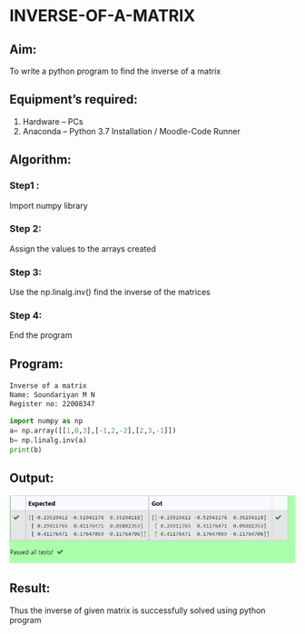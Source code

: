 # INVERSE-OF-A-MATRIX
## Aim:
To write a python program to find the inverse of a matrix
## Equipment’s required:
1. 	Hardware – PCs
2. 	Anaconda – Python 3.7 Installation / Moodle-Code Runner
## Algorithm:
### Step1 : 
Import numpy library
### Step 2: 
Assign the values to the arrays created
### Step 3: 
Use the np.linalg.inv() find the inverse of the matrices
### Step 4: 
End the program

## Program:
```
Inverse of a matrix
Name: Soundariyan M N
Register no: 22008347
```
```python
import numpy as np
a= np.array([[1,0,3],[-1,2,-2],[2,3,-1]])
b= np.linalg.inv(a)
print(b)
```
## Output:
![model](output.png)
## Result:
Thus the inverse of given matrix is successfully solved using python program

